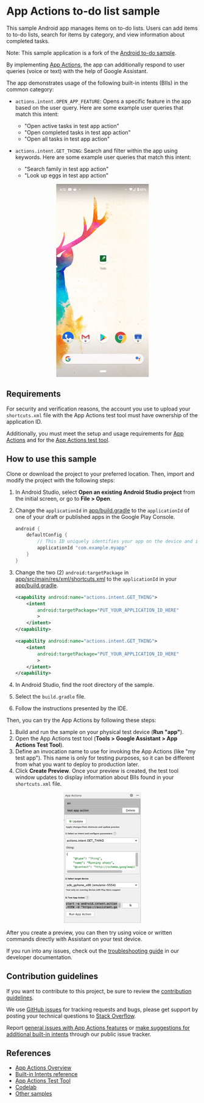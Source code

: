 # App Actions to-do list sample

This sample Android app manages items on to-do lists. Users can add items to to-do lists, search for items by category, and view information about completed tasks.

Note: This sample application is a fork of the [Android to-do sample](https://github.com/android/architecture-samples).

By implementing [App Actions](https://developers.google.com/assistant/app/), the app can additionally respond to user queries (voice or text) with the help of Google Assistant.

The app demonstrates usage of the following built-in intents (BIIs) in the common category:

* `actions.intent.OPEN_APP_FEATURE`: Opens a specific feature in the app based on the user query. Here are some example user queries that match this intent:

    * "Open active tasks in test app action"
    * "Open completed tasks in test app action"
    * "Open all tasks in test app action"

* `actions.intent.GET_THING`: Search and filter within the app using keywords. Here are some example user queries that match this intent:

    * "Search family in test app action"
    * "Look up eggs in test app action"

<div style="text-align:center">
  <img alt="App Actions Demo" src="media/to-do-demo.gif">
</div>

## Requirements

For security and verification reasons, the account you use to upload your `shortcuts.xml` file with the App Actions test tool must have ownership of the application ID.

Additionally, you must meet the setup and usage requirements for [App Actions](https://developers.google.com/assistant/app/get-started#requirements) and for the [App Actions test tool](https://developers.google.com/assistant/app/test-tool#setup_requirements).

## How to use this sample

Clone or download the project to your preferred location. Then, import and modify the project with the following steps:

1. In Android Studio, select **Open an existing Android Studio project** from the initial screen, or go to
   **File > Open**.
2. Change the `applicationId` in [app/build.gradle](app/build.gradle) to the `applicationId` of one of your draft or published apps in the Google Play Console.

    ```groovy
    android {
        defaultConfig {
            // This ID uniquely identifies your app on the device and in Google Play
            applicationId "com.example.myapp"
        }
    }
    ```

3. Change the two (2) `android:targetPackage` in [app/src/main/res/xml/shortcuts.xml](app/src/main/res/xml/shortcuts.xml) to the `applicationId` in your [app/build.gradle](app/build.gradle).

    ```xml
    <capability android:name="actions.intent.GET_THING">
        <intent
            android:targetPackage="PUT_YOUR_APPLICATION_ID_HERE"
            >
        </intent>
    </capability>
    ```
   
    ```xml
    <capability android:name="actions.intent.GET_THING">
        <intent
            android:targetPackage="PUT_YOUR_APPLICATION_ID_HERE"
            >
        </intent>
    </capability>
    ```

4. In Android Studio, find the root directory of the sample.
5. Select the `build.gradle` file.
6. Follow the instructions presented by the IDE.

Then, you can try the App Actions by following these steps:

1. Build and run the sample on your physical test device (**Run "app"**).
2. Open the App Actions test tool (**Tools > Google Assistant > App Actions Test Tool**).
3. Define an invocation name to use for invoking the App Actions (like "my test app"). This name is only for testing purposes, so it can be different from what you want to deploy to production later.
4. Click **Create Preview**. Once your preview is created, the test tool window updates to display information about BIIs found in your `shortcuts.xml` file.

<div style="text-align:center">
  <img alt="App Action Test Tool" width="40%" height="40%" src="media/app-actions-test-tool.png">
</div>

After you create a preview, you can then try using voice or written commands directly with Assistant on your test device.

If you run into any issues, check out the [troubleshooting guide](https://developers.google.com/assistant/app/troubleshoot) in our developer documentation.

## Contribution guidelines

If you want to contribute to this project, be sure to review the
[contribution guidelines](CONTRIBUTING.md).

We use [GitHub issues](https://github.com/actions-on-google/appactions-common-biis-kotlin/issues) for
tracking requests and bugs, please get support by posting your technical questions to
[Stack Overflow](https://stackoverflow.com/questions/tagged/app-actions).

Report [general issues with App Actions features](https://issuetracker.google.com/issues/new?component=617864&template=1257475)
or [make suggestions for additional built-in intents](https://issuetracker.google.com/issues/new?component=617864&template=1261453)
through our public issue tracker.

## References

* [App Actions Overview](https://developers.google.com/assistant/app/overview)
* [Built-in Intents reference](https://developers.google.com/assistant/app/reference/built-in-intents/bii-index)
* [App Actions Test Tool](https://developers.google.com/assistant/app/test-tool)
* [Codelab](https://developers.google.com/assistant/app/codelabs)
* [Other samples](https://developers.google.com/assistant/app/samples)
